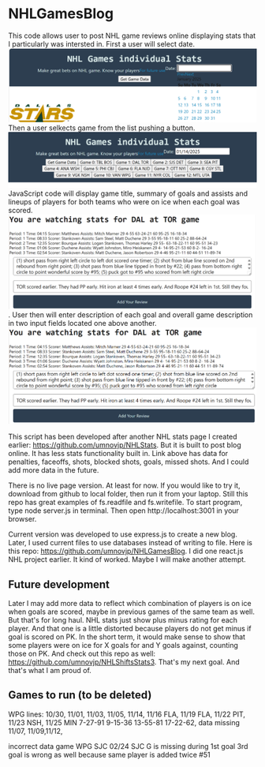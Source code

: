 # NHLGamesBlog
This code allows user to post NHL game reviews online displaying stats that I particularly was intersted in. First a user will select date. ![Alt text](./public/pages/image.png) Then a user selkects game from the list pushing a button. ![Alt text](./public/pages/image-1.png)JavaScript code will display game title, summary of goals and assists and lineups of players for both teams who were on ice when each goal was scored. ![Alt text](./public/pages/image-2.png). User then will enter description of each goal and overall game description in two input fields located one above another.![Alt text](./public/pages/image-3.png)

This script has been developed after another NHL stats page I created earlier: https://github.com/umnovjp/NHLStats. But it is built to post blog online. It has less stats functionality built in. Link above has data for penalties, faceoffs, shots, blocked shots, goals, missed shots. And I could add more data in the future.

There is no live page version. At least for now. If you would like to try it, download from github to local folder, then run it from your laptop. Still this repo has great examples of fs.readfile and fs.writefile. To start program, type node server.js in terminal. Then open http://localhost:3001 in your browser.

Current version was developed to use express.js to create a new blog. Later, I used current files to use databases instead of writing to file. Here is this repo: https://github.com/umnovjp/NHLGamesBlog. I did one react.js NHL project earlier. It kind of worked. Maybe I will make another attempt. 

## Future development
Later I may add more data to reflect which combination of players is on ice when goals are scored, maybe in previous games of the same team as well. But that's for long haul. NHL stats just show plus minus rating for each player. And that one is a little distorted because players do not get minus if goal is scored on PK. In the short term, it would make sense to show that some players were on ice for X goals for and Y goals against, counting those on PK. And check out this repo as well: https://github.com/umnovjp/NHLShiftsStats3. That's my next goal. And that's what I am proud of. 

## Games to run (to be deleted)
WPG lines: 10/30, 11/01, 11/03, 11/05, 11/14, 11/16 FLA, 11/19 FLA, 11/22 PIT, 11/23 NSH, 11/25 MIN 7-27-91 9-15-36 13-55-81 17-22-62, data missing 11/07, 11/09,11/12, 

incorrect data game WPG SJC 02/24 SJC G is missing during 1st goal 3rd goal is wrong as well because same player is added twice #51
